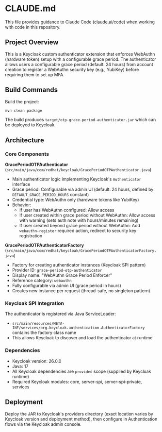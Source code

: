 # CLAUDE.md

This file provides guidance to Claude Code (claude.ai/code) when working with code in this repository.

## Project Overview

This is a Keycloak custom authenticator extension that enforces WebAuthn (hardware token) setup with a configurable grace period. The authenticator allows users a configurable grace period (default: 24 hours) from account creation to register a WebAuthn security key (e.g., YubiKey) before requiring them to set up MFA.

## Build Commands

Build the project:
```bash
mvn clean package
```

The build produces `target/otp-grace-period-authenticator.jar` which can be deployed to Keycloak.

## Architecture

### Core Components

**GracePeriodOTPAuthenticator** (`src/main/java/com/redhat/keycloak/GracePeriodOTPAuthenticator.java`)
- Main authenticator logic implementing Keycloak's `Authenticator` interface
- Grace period: Configurable via admin UI (default: 24 hours, defined by `DEFAULT_GRACE_PERIOD_HOURS` constant)
- Credential type: WebAuthn only (hardware tokens like YubiKey)
- Behavior:
  - If user has WebAuthn configured: Allow access
  - If user created within grace period without WebAuthn: Allow access with warning (sets auth note with hours/minutes remaining)
  - If user created beyond grace period without WebAuthn: Add `webauthn-register` required action, redirect to security key registration

**GracePeriodOTPAuthenticatorFactory** (`src/main/java/com/redhat/keycloak/GracePeriodOTPAuthenticatorFactory.java`)
- Factory for creating authenticator instances (Keycloak SPI pattern)
- Provider ID: `grace-period-otp-authenticator`
- Display name: "WebAuthn Grace Period Enforcer"
- Reference category: `webauthn`
- Fully configurable via admin UI (grace period in hours)
- Creates new instance per request (thread-safe, no singleton pattern)

### Keycloak SPI Integration

The authenticator is registered via Java ServiceLoader:
- `src/main/resources/META-INF/services/org.keycloak.authentication.AuthenticatorFactory` contains the factory class name
- This allows Keycloak to discover and load the authenticator at runtime

### Dependencies

- Keycloak version: 26.0.0
- Java: 17
- All Keycloak dependencies are `provided` scope (supplied by Keycloak runtime)
- Required Keycloak modules: core, server-spi, server-spi-private, services

## Deployment

Deploy the JAR to Keycloak's providers directory (exact location varies by Keycloak version and deployment method), then configure in Authentication flows via the Keycloak admin console.

